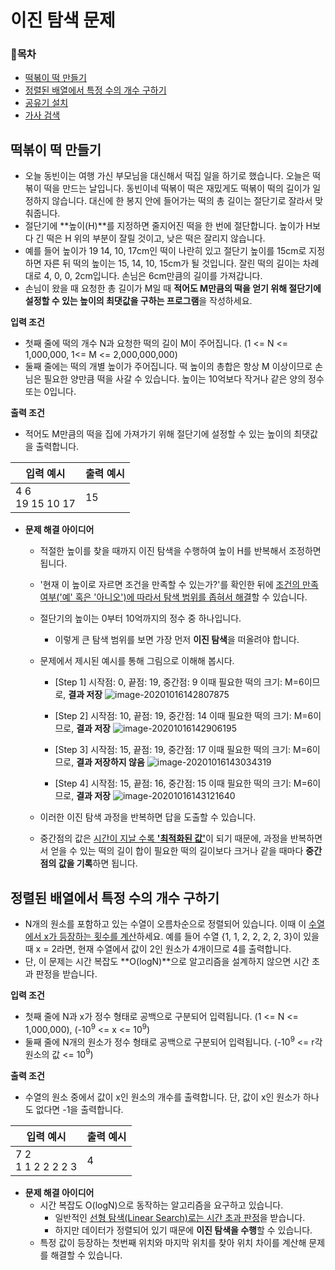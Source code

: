 # 이진 탐색 문제

### 📝목차

- [떡볶이 떡 만들기](#떡볶이-떡-만들기)
- [정렬된 배열에서 특정 수의 개수 구하기](#정렬된-배열에서-특정-수의-개수-구하기)
- [공유기 설치](#https://www.acmicpc.net/problem/2110)
- [가사 검색](#https://programmers.co.kr/learn/courses/30/lessons/60060)



 ## 떡볶이 떡 만들기

- 오늘 동빈이는 여행 가신 부모님을 대신해서 떡집 일을 하기로 했습니다. 오늘은 떡볶이 떡을 만드는 날입니다. 동빈이네 떡볶이 떡은 재밌게도 떡볶이 떡의 길이가 일정하지 않습니다. 대신에 한 봉지 안에 들어가는 떡의 총 길이는 절단기로 잘라서 맞춰줍니다.
- 절단기에 **높이(H)**를 지정하면 줄지어진 떡을 한 번에 절단합니다. 높이가 H보다 긴 떡은 H 위의 부분이 잘릴 것이고, 낮은 떡은 잘리지 않습니다.
- 예를 들어 높이가 19 14, 10, 17cm인 떡이 나란히 있고 절단기 높이를 15cm로 지정하면 자른 뒤 떡의 높이는 15, 14, 10, 15cm가 될 것입니다. 잘린 떡의 길이는 차례대로 4, 0, 0, 2cm입니다. 손님은 6cm만큼의 길이를 가져갑니다.
- 손님이 왔을 때 요청한 총 길이가 M일 때 **적어도 M만큼의 떡을 얻기 위해 절단기에 설정할 수 있는 높이의 최댓값을 구하는 프로그램**을 작성하세요.

**입력 조건**

- 첫째 줄에 떡의 개수 N과 요청한 떡의 길이 M이 주어집니다. (1 <= N <= 1,000,000, 1<= M <= 2,000,000,000)
- 둘째 줄에는 떡의 개별 높이가 주어집니다. 떡 높이의 총합은 항상 M 이상이므로 손님은 필요한 양만큼 떡을 사갈 수 있습니다. 높이는 10억보다 작거나 같은 양의 정수 또는 0입니다.

**출력 조건**

- 적어도 M만큼의 떡을 집에 가져가기 위해 절단기에 설정할 수 있는 높이의 최댓값을 출력합니다.

| 입력 예시            | 출력 예시 |
| -------------------- | --------- |
| 4 6<br />19 15 10 17 | 15        |

- **문제 해결 아이디어**
  - 적절한 높이를 찾을 때까지 이진 탐색을 수행하여 높이 H를 반복해서 조정하면 됩니다.

  - '현재 이 높이로 자르면 조건을 만족할 수 있는가?'를 확인한 뒤에 <u>조건의 만족 여부('예' 혹은 '아니오')에 따라서 탐색 범위를 좁혀서 해결</u>할 수 있습니다.

  - 절단기의 높이는 0부터 10억까지의 정수 중 하나입니다.

    - 이렇게 큰 탐색 범위를 보면 가장 먼저 **이진 탐색**을 떠올려야 합니다.

  - 문제에서 제시된 예시를 통해 그림으로 이해해 봅시다.

    - [Step 1] 시작점: 0, 끝점: 19, 중간점: 9
      이때 필요한 떡의 크기: M=6이므로, **결과 저장**
      ![image-20201016142807875](https://user-images.githubusercontent.com/45402031/97037537-5e8c3980-15a4-11eb-8352-f505b1d80661.png)
    - [Step 2] 시작점: 10, 끝점: 19, 중간점: 14
      이때 필요한 떡의 크기: M=6이므로, **결과 저장**
       ![image-20201016142906195](https://user-images.githubusercontent.com/45402031/97037643-87143380-15a4-11eb-8849-31d50847c935.png)

    - [Step 3] 시작점: 15, 끝점: 19, 중간점: 17
      이때 필요한 떡의 크기: M=6이므로, **결과 저장하지 않음**
      ![image-20201016143034319](https://user-images.githubusercontent.com/45402031/97037709-a3b06b80-15a4-11eb-8075-53ba4f2d9f15.png)

    - [Step 4] 시작점: 15, 끝점: 16, 중간점: 15
      이때 필요한 떡의 크기: M=6이므로, **결과 저장**
      ![image-20201016143121640](https://user-images.githubusercontent.com/45402031/97037788-c2166700-15a4-11eb-92f9-79b31ab58f7d.png)
      

  - 이러한 이진 탐색 과정을 반복하면 답을 도출할 수 있습니다.

  - 중간점의 값은 <u>시간이 지날 수록 **'최적화된 값'**</u>이 되기 때문에, 과정을 반복하면서 얻을 수 있는 떡의 길이 합이 필요한 떡의 길이보다 크거나 같을 때마다 **중간점의 값을 기록**하면 됩니다.



## 정렬된 배열에서 특정 수의 개수 구하기

- N개의 원소를 포함하고 있는 수열이 오름차순으로 정렬되어 있습니다. 이때 이 <u>수열에서 x가 등장하는 횟수를 계산</u>하세요. 예를 들어 수열 {1, 1, 2, 2, 2, 2, 3}이 있을 때 x = 2라면, 현재 수열에서 값이 2인 원소가 4개이므로 4를 출력합니다.
- 단, 이 문제는 시간 복잡도 **O(logN)**으로 알고리즘을 설계하지 않으면 시간 초과 판정을 받습니다.

**입력 조건**

- 첫째 줄에 N과 x가 정수 형태로 공백으로 구분되어 입력됩니다.
  (1 <= N <= 1,000,000), (-10<sup>9</sup> <= x <= 10<sup>9</sup>)
- 둘째 줄에 N개의 원소가 정수 형태로 공백으로 구분되어 입력됩니다.
  (-10<sup>9</sup> <= r각 원소의 값 <= 10<sup>9</sup>)

**출력 조건**

- 수열의 원소 중에서 값이 x인 원소의 개수를 출력합니다. 단, 값이 x인 원소가 하나도 없다면 -1을 출력합니다.

| 입력 예시              | 출력 예시 |
| ---------------------- | --------- |
| 7 2<br />1 1 2 2 2 2 3 | 4         |

- **문제 해결 아이디어**
  - 시간 복잡도 O(logN)으로 동작하는 알고리즘을 요구하고 있습니다.
    - 일반적인 <u>선형 탐색(Linear Search)로는 시간 초과 판정</u>을 받습니다.
    - 하지만 데이터가 정렬되어 있기 때문에 **이진 탐색을 수행**할 수 있습니다.
  - 특정 값이 등장하는 첫번째 위치와 마지막 위치를 찾아 위치 차이를 계산해 문제를 해결할 수 있습니다.

